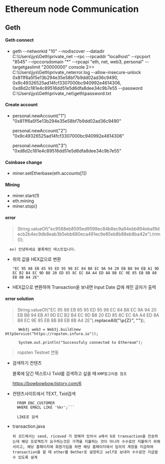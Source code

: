 # Ethereum node Communication

## Geth
#### Geth connect
- geth --networkid "10" --nodiscover --datadir C:\Users\jys\Geth\private_net --rpc --rpcaddr "localhost" --rpcport "8545" --rpccorsdomain "*" --rpcapi "eth, net, web3, personal" --targetgaslimit "20000000" console 2>> C:\Users\jys\Geth\private_neterror.log  --allow-insecure-unlock 0x811f6a5f5e13b294e35e58bf7b9dd02ad36c9490, 0x9c49326525ad14fcf3307000bc940992e4614306, 0xd8d2c181e4c89516dd51e5d6dfa8dee34c9b7e55 --password C:\Users\jys\Geth\private_net\geth\password.txt

#### Create account



-  personal.newAccount("1")
  "0x811f6a5f5e13b294e35e58bf7b9dd02ad36c9490"
  
   personal.newAccount("2")
  "0x9c49326525ad14fcf3307000bc940992e4614306"
  
   personal.newAccount("3")
  "0xd8d2c181e4c89516dd51e5d6dfa8dee34c9b7e55"
  
#### Coinbase change
- miner.setEtherbase(eth.accounts[1])

#### Mining
- miner.start(1)
- eth.mining 
- miner.stop()

#### error
 > String.valueOf("ec9588eb8595ed9598ec84b8ec9a94ebb894eba19decb2b4ec9db8eab3b5ebb680eca491ec9e85eb8b88eb8ba42e").trim()); 

      ex) 안녕하세요 블록체인 테스트입니다.      
- 위의 값을 HEX값으로 변환

  `"EC 95 88 EB 85 95 ED 95 98 EC 84 B8 EC 9A 94 20 EB B8 94 EB A1 9D EC B2 B4 EC 9D B8 20 ED 85 8C EC 8A A4 ED 8A B8 EC 9E 85 EB 8B 88 EB 8B A4 2E" `              

- HEX값으로 변환하여 Transaction을 보내면 Input Date 값에 깨진 글자가 출력

#### error solution
> String.valueOf("EC 95 88 EB 85 95 ED 95 98 EC 84 B8 EC 9A 94 20 EB B8 94 EB A1 9D EC B2 B4 EC 9D B8 20 ED 85 8C EC 8A A4 ED 8A B8 EC 9E 85 EB 8B 88 EB 8B A4 2E").**replaceAll("\\p{Z}", "")**);
  
```   
      Web3j web3 = Web3j.build(new HttpService("https://ropsten.infura.io"));
         
      System.out.println("Successfuly connected to Ethereum");
```

> ropsten Testnet 연동







- 검색하기 컨텐츠

  블록에 담긴 텍스트나 Txid를 검색하고 싶을 때 `KMP알고리즘 참조`
  
  https://bowbowbow.tistory.com/6
  
  
- 컨텐츠사이트에서 TEXT, Txid검색

  ```SELECT CUST_ID, CUST_NAME, EMAIL
    FROM ENC_CUSTOMER
    WHERE EMAIL LIKE '%kr';```
 
    LIKE로 검색  

 - transaction.java
 
    ```위 코드에서는 send, riceved 가 정해져 있어서 a에서 b로 transaction을 전송하는데 해당 프로젝트가 요구하는것은 가격을 지불하는 것이 아니라 수수료만 지불하기 위해서이고, 해당 홈페이지에 회원가입을 하면 해당 홈페이지에서 임의의 계정을 지급하여 transaction을 할 때 ether를 0ether로 설정하고 self로 보내어 수수료만 지급할 수 있도록 설계```
    
    